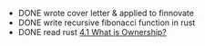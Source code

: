 - DONE wrote cover letter & applied to finnovate
- DONE write recursive fibonacci function in rust
- DONE read rust [4.1 What is Ownership?](https://doc.rust-lang.org/book/ch04-01-what-is-ownership.html)
